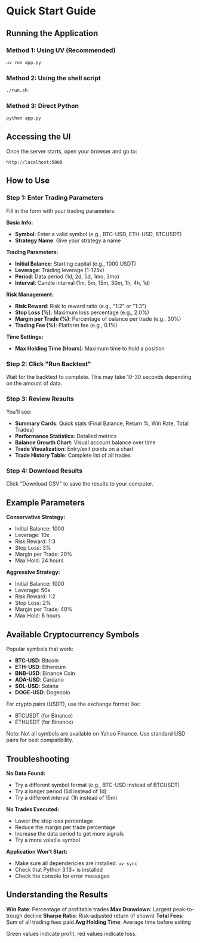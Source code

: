 # Quick Start Guide

## Running the Application

### Method 1: Using UV (Recommended)
```bash
uv run app.py
```

### Method 2: Using the shell script
```bash
./run.sh
```

### Method 3: Direct Python
```bash
python app.py
```

## Accessing the UI

Once the server starts, open your browser and go to:
```
http://localhost:5000
```

## How to Use

### Step 1: Enter Trading Parameters

Fill in the form with your trading parameters:

**Basic Info:**
- **Symbol**: Enter a valid symbol (e.g., BTC-USD, ETH-USD, BTCUSDT)
- **Strategy Name**: Give your strategy a name

**Trading Parameters:**
- **Initial Balance**: Starting capital (e.g., 1000 USDT)
- **Leverage**: Trading leverage (1-125x)
- **Period**: Data period (1d, 2d, 5d, 1mo, 3mo)
- **Interval**: Candle interval (1m, 5m, 15m, 30m, 1h, 4h, 1d)

**Risk Management:**
- **Risk:Reward**: Risk to reward ratio (e.g., "1:2" or "1:3")
- **Stop Loss (%)**: Maximum loss percentage (e.g., 2.0%)
- **Margin per Trade (%)**: Percentage of balance per trade (e.g., 30%)
- **Trading Fee (%)**: Platform fee (e.g., 0.1%)

**Time Settings:**
- **Max Holding Time (Hours)**: Maximum time to hold a position

### Step 2: Click "Run Backtest"

Wait for the backtest to complete. This may take 10-30 seconds depending on the amount of data.

### Step 3: Review Results

You'll see:
- **Summary Cards**: Quick stats (Final Balance, Return %, Win Rate, Total Trades)
- **Performance Statistics**: Detailed metrics
- **Balance Growth Chart**: Visual account balance over time
- **Trade Visualization**: Entry/exit points on a chart
- **Trade History Table**: Complete list of all trades

### Step 4: Download Results

Click "Download CSV" to save the results to your computer.

## Example Parameters

**Conservative Strategy:**
- Initial Balance: 1000
- Leverage: 10x
- Risk:Reward: 1:3
- Stop Loss: 3%
- Margin per Trade: 20%
- Max Hold: 24 hours

**Aggressive Strategy:**
- Initial Balance: 1000
- Leverage: 50x
- Risk:Reward: 1:2
- Stop Loss: 2%
- Margin per Trade: 40%
- Max Hold: 6 hours

## Available Cryptocurrency Symbols

Popular symbols that work:
- **BTC-USD**: Bitcoin
- **ETH-USD**: Ethereum
- **BNB-USD**: Binance Coin
- **ADA-USD**: Cardano
- **SOL-USD**: Solana
- **DOGE-USD**: Dogecoin

For crypto pairs (USDT), use the exchange format like:
- BTCUSDT (for Binance)
- ETHUSDT (for Binance)

Note: Not all symbols are available on Yahoo Finance. Use standard USD pairs for best compatibility.

## Troubleshooting

**No Data Found:**
- Try a different symbol format (e.g., BTC-USD instead of BTCUSDT)
- Try a longer period (5d instead of 1d)
- Try a different interval (1h instead of 15m)

**No Trades Executed:**
- Lower the stop loss percentage
- Reduce the margin per trade percentage
- Increase the data period to get more signals
- Try a more volatile symbol

**Application Won't Start:**
- Make sure all dependencies are installed: `uv sync`
- Check that Python 3.13+ is installed
- Check the console for error messages

## Understanding the Results

**Win Rate**: Percentage of profitable trades
**Max Drawdown**: Largest peak-to-trough decline
**Sharpe Ratio**: Risk-adjusted return (if shown)
**Total Fees**: Sum of all trading fees paid
**Avg Holding Time**: Average time before exiting

Green values indicate profit, red values indicate loss.

